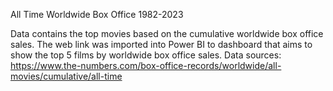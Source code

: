 All Time Worldwide Box Office 1982-2023

Data contains the top movies based on the cumulative worldwide box office sales.
The web link was imported into Power BI to dashboard that aims to show the top 5 films by worldwide box office sales.
Data sources: https://www.the-numbers.com/box-office-records/worldwide/all-movies/cumulative/all-time
